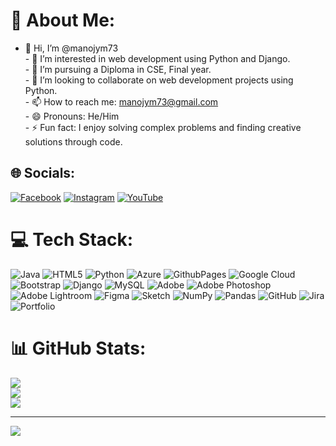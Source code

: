 # 💫 About Me:
- 👋 Hi, I’m @manojym73<br>- 👀 I’m interested in web development using Python and Django.<br>- 🌱 I’m pursuing a Diploma in CSE, Final year.<br>- 💞️ I’m looking to collaborate on web development projects using Python.<br>- 📫 How to reach me: manojym73@gmail.com<br>- 😄 Pronouns: He/Him<br>- ⚡ Fun fact: I enjoy solving complex problems and finding creative solutions through code.


## 🌐 Socials:
[![Facebook](https://img.shields.io/badge/Facebook-%231877F2.svg?logo=Facebook&logoColor=white)](https://facebook.com/_manu_gowda_73) [![Instagram](https://img.shields.io/badge/Instagram-%23E4405F.svg?logo=Instagram&logoColor=white)](https://instagram.com/_manu_gowda_73) [![YouTube](https://img.shields.io/badge/YouTube-%23FF0000.svg?logo=YouTube&logoColor=white)](https://youtube.com/@ai_boy_1) 

# 💻 Tech Stack:
![Java](https://img.shields.io/badge/java-%23ED8B00.svg?style=plastic&logo=openjdk&logoColor=white) ![HTML5](https://img.shields.io/badge/html5-%23E34F26.svg?style=plastic&logo=html5&logoColor=white) ![Python](https://img.shields.io/badge/python-3670A0?style=plastic&logo=python&logoColor=ffdd54) ![Azure](https://img.shields.io/badge/azure-%230072C6.svg?style=plastic&logo=microsoftazure&logoColor=white) ![GithubPages](https://img.shields.io/badge/github%20pages-121013?style=plastic&logo=github&logoColor=white) ![Google Cloud](https://img.shields.io/badge/GoogleCloud-%234285F4.svg?style=plastic&logo=google-cloud&logoColor=white) ![Bootstrap](https://img.shields.io/badge/bootstrap-%238511FA.svg?style=plastic&logo=bootstrap&logoColor=white) ![Django](https://img.shields.io/badge/django-%23092E20.svg?style=plastic&logo=django&logoColor=white) ![MySQL](https://img.shields.io/badge/mysql-4479A1.svg?style=plastic&logo=mysql&logoColor=white) ![Adobe](https://img.shields.io/badge/adobe-%23FF0000.svg?style=plastic&logo=adobe&logoColor=white) ![Adobe Photoshop](https://img.shields.io/badge/adobe%20photoshop-%2331A8FF.svg?style=plastic&logo=adobe%20photoshop&logoColor=white) ![Adobe Lightroom](https://img.shields.io/badge/Adobe%20Lightroom-31A8FF.svg?style=plastic&logo=Adobe%20Lightroom&logoColor=white) ![Figma](https://img.shields.io/badge/figma-%23F24E1E.svg?style=plastic&logo=figma&logoColor=white) ![Sketch](https://img.shields.io/badge/Sketch-FFB387?style=plastic&logo=sketch&logoColor=black) ![NumPy](https://img.shields.io/badge/numpy-%23013243.svg?style=plastic&logo=numpy&logoColor=white) ![Pandas](https://img.shields.io/badge/pandas-%23150458.svg?style=plastic&logo=pandas&logoColor=white) ![GitHub](https://img.shields.io/badge/github-%23121011.svg?style=plastic&logo=github&logoColor=white) ![Jira](https://img.shields.io/badge/jira-%230A0FFF.svg?style=plastic&logo=jira&logoColor=white) ![Portfolio](https://img.shields.io/badge/Portfolio-%23000000.svg?style=plastic&logo=firefox&logoColor=#FF7139)
# 📊 GitHub Stats:
![](https://github-readme-stats.vercel.app/api?username=manojym73&theme=vue-dark&hide_border=false&include_all_commits=true&count_private=true)<br/>
![](https://github-readme-streak-stats.herokuapp.com/?user=manojym73&theme=vue-dark&hide_border=false)<br/>
![](https://github-readme-stats.vercel.app/api/top-langs/?username=manojym73&theme=vue-dark&hide_border=false&include_all_commits=true&count_private=true&layout=compact)

---
[![](https://visitcount.itsvg.in/api?id=manojym73&icon=0&color=0)](https://visitcount.itsvg.in)

<!-- Proudly created with GPRM ( https://gprm.itsvg.in ) -->
